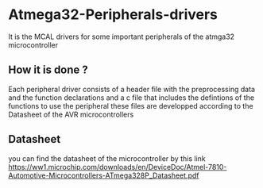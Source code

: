 # Atmega32-Peripherals-drivers
It is the MCAL drivers for some important peripherals of the atmga32 microcontroller
## How it is done ?
Each peripheral driver consists of a header file with the preprocessing data and the function declarations
and a c file that includes the defintions of the functions to use the peripheral
these files are developped according to the Datasheet of the AVR microcontrollers
## Datasheet
you can find the datasheet of the microcontroller by this link
https://ww1.microchip.com/downloads/en/DeviceDoc/Atmel-7810-Automotive-Microcontrollers-ATmega328P_Datasheet.pdf
